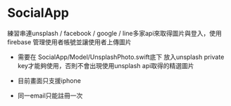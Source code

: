 # SocialApp
練習串連unsplash / facebook / google / line多家api來取得圖片與登入，使用 firebase 管理使用者帳號並讓使用者上傳圖片

* 需要在 SocialApp/Model/UnsplashPhoto.swift底下 放入unsplash private key才能夠使用，否則不會出現使用unsplash api取得的精選圖片 

* 目前畫面只支援iphone 

* 同一email只能註冊一次 


